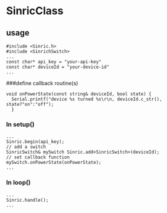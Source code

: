 # SinricClass

## usage

```
#include <Sinric.h>
#include <SinrichSwitch>
...
const char* api_key = "your-api-key"
const char* deviceId = "your-device-id"
...
```
###define callback routine(s)
```
void onPowerState(const string& deviceId, bool state) {
  Serial.printf("device %s turned %s\r\n, deviceId.c_str(), state?"on":"off");
  }
```
### In setup()
```
...
Sinric.begin(api_key);
// add a switch
SinricSwitch& mySwitch Sinric.add<SinricSwitch>(deviceId);
// set callback function
mySwitch.onPowerState(onPowerState);
...
```
  
### In loop()
```
...
Sinric.handle();
...
```
